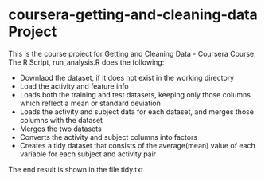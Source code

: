 # coursera-getting-and-cleaning-data Project
This is the course project for Getting and Cleaning Data - Coursera Course.  
The R Script, run_analysis.R does the following:
- Downlaod the dataset, if it does not exist in the working directory
- Load the activity and feature info
- Loads both the training and test datasets, keeping only those columns which reflect a mean or standard deviation
- Loads the activity and subject data for each dataset, and merges those columns with the dataset
- Merges the two datasets
- Converts the activity and subject columns into factors
- Creates a tidy dataset that consists of the average(mean) value of each variable for each subject and activity pair

The end result is shown in the file tidy.txt

